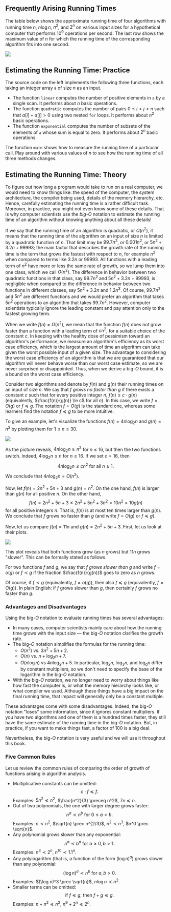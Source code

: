 ## Frequently Arising Running Times

The table below shows the approximate running time of four
algorithms with running time $n$, $n\log n$, $n^2$, and $2^n$ 
on various input sizes
for a hypothetical computer that performs $10^9$ operations per second.
The last row shows the maximum value of $n$ for which the running 
time of the corresponding
algorithm fits into one second.

<img src="../../images/big_o.png">

## Estimating the Running Time: Practice

The source code on the left 
implements the following three functions, each taking
an integer array `a` of size $n$ as an input.
 * The function `linear` computes the number of positive elements in `a` by
a single scan. It performs about $n$ basic operations.
 * The function `quadratic` computes the number of pairs $0 \le i < j < n$
such that $a[i]+a[j]>0$ using two nested `for` loops. It performs
about $n^2$ basic operations.
 * The function `exponential` computes the number of subsets of the
elements of `a` whose sum is equal to zero. It performs about $2^n$
basic operations.

The function `main` shows how to measure the running time
of a particular call.
Play around with various values of $n$ to see how the running time
of all three methods changes.

## Estimating the Running Time: Theory

To figure out how long a program would take to run on a real computer, 
we would need to know things like: the speed of the computer, the system architecture, 
the compiler being used, details of the memory hierarchy, etc.
Hence, carefully estimating the running time is a rather difficult task.
Moreover, in practice, you might not even know some of these details.
That is why computer scientists use the *big-$O$* notation to estimate the running time 
of an algorithm without knowing anything about all these details!

If we say that the running time of an algorithm is quadratic, or $O(n^2)$, 
it means that the running time of the algorithm on an input of size $n$ is limited by a quadratic function of $n$. 
That limit may be $99.7n^2$, or $0.001n^2$, or $5n^2+3.2n+99993$; the main factor that describes the growth 
rate of the running time is the term that grows the fastest with respect to $n$, for example $n^2$  when compared 
to terms like $3.2n$ or $99993$. All functions with a leading term of $n^2$  have more or less the same rate of 
growth, so we lump them into one class, which we call $O(n^2)$. The difference in behavior between two quadratic 
functions in that class, say $99.7n^2$  and $5n^2 + 3.2n + 99993$, is negligible when compared to the difference in 
behavior between two functions in different classes, say $5n^2 + 3.2n$  and $1.2n^3$. Of course, $99.7n^2$ 
and $5n^2$  are different functions and we would prefer an algorithm that takes $5n^2$ operations to an algorithm 
that takes $99.7n^2$. However, computer scientists typically ignore the leading constant and pay attention only to the 
fastest growing term.

When we write $f(n) = O(n^2)$, we mean that the function $f(n)$  does not grow faster than a function with 
a leading term of $cn^2$, for a suitable choice of the constant $c$. In keeping with the healthy dose of 
pessimism toward an algorithm's performance, we measure
an algorithm's efficiency as its worst case  efficiency, which is the largest amount of time an algorithm 
can take given the worst possible input of a given size. The advantage to considering the worst case 
efficiency of an algorithm is that we are guaranteed that our algorithm will never behave worse than our 
worst case estimate, so we are never surprised or disappointed. Thus, when we derive a big-$O$ bound, 
it is a bound on the worst case efficiency.

Consider two algorithms and denote by $f(n)$ and $g(n)$ their running times on an input of size $n$.
We say that *$f$ grows no faster than $g$*
if there exists a constant $c$ such that for every positive integer $n$,
$f(n) \le c \cdot g(n)$ (equivalently, $\frac{f(n)}{g(n)} \le c$ for all $n$).
In this case, we write $f=O(g)$ or $f \preceq g$. The notation $f=O(g)$
is the standard one, whereas some learners find the notation $f \preceq g$ to be more intuitive.

To give an example, let's visualize the functions
$f(n)=4n\log_2n$ and $g(n)=n^2$
by plotting them for $1 \le n \le 30$.

<img src="../../images/big_o_1.png">

As the picture reveals, $4n\log_2n \ge n^2$ for $n \le 16$,
but then the two functions switch. Indeed, $4\log_2n \le n$ for $n \ge 16$.
If we set $c=16$, then
$$4n\log_2n \le cn^2 \text{ for all $n \ge 1$.}$$
We conclude that $4n\log_2n=O(n^2)$.

Now, let $f(n)=2n^2+5n+3$ and $g(n)=n^2$.
On the one hand, $f(n)$ is larger than $g(n)$ for all positive $n$. On the other hand,
$$f(n)=2n^2 + 5n + 3 \le 2n^2+5n^2+3n^2=10n^2=10g(n)$$ for all positive integers $n$.
That is, $f(n)$ is at most ten times larger than $g(n)$.
We conclude that $f$ grows no faster than $g$ (and write $f=O(g)$ or $f \preceq g$).

Now, let us compare $f(n)=11n$ and $g(n)=2n^2+5n+3$. First, let us look at their plots.

<img src="../../images/big_o_2.png">

This plot reveals that both functions grow (as $n$ grows) but $11n$ grows "slower". This can be formally stated
as follows.

For two functions $f$ and $g$, we say that *$f$ grows slower than $g$* and write $f=o(g)$ or $f \prec g$ if the fraction $\frac{f(n)}{g(n)}$ goes to zero as $n$ grows.

Of course, if $f \prec g$ (equivalently, $f=o(g)$), then also $f \preceq g$ (equivalently, $f=O(g)$). In plain English: if $f$ grows slower than $g$, then certainly $f$ grows no faster than $g$.

### Advantages and Disadvantages

Using the big-$O$ notation to evaluate running times has several advantages:

* In many cases, computer scientists mainly care about how the running time grows with the input size — the big-$O$ notation clarifies the growth rate.
* The big-$O$ notation simplifies the formulas for the running time:
    - $O(n^2)$ vs. $3n^2+5n+2$.
    - $O(n)$ vs. $n+\log_2n+7$.
    - $O(n\log n)$ vs $4n\log_2n+5$. In particular, $\log_2n$, $\log_3n$, and $\log_an$ differ by constant multipliers, so we don't need to specify the base of the logarithm in the big-$O$ notation.
* With the big-$O$ notation, we no longer need to worry about things like how fast the computer is, or what the memory hierarchy looks like, or what compiler we used. Although these things have a big impact
  on the final running time, that impact will generally only be a constant
  multiple.

These advantages come with some disadvantages.
Indeed, the big-$O$ notation "loses" some information, since it ignores constant multipliers.
If you have two algorithms and one of them is a hundred times faster, they still have the same
estimate of the running time in the
big-$O$ notation.
But, in practice, if you want to make things fast, a factor of 100 is a big deal.

Nevertheless, the big-$O$ notation is very useful and we will use it throughout this book.

### Five Common Rules

Let us review the common rules of comparing the order
of growth of functions arising in algorithm analysis.

* Multiplicative constants can be omitted:
  $$c \cdot f \preceq f  .$$
  Examples: $5n^2 \preceq n^2$, $\frac{n^2}{3} \preceq n^2$, $7n \preceq n$.
* Out of two polynomials, the one with larger degree grows faster:
  $$n^a \prec n^b \text{ for } 0 \le a < b . $$
  Examples: $n \prec n^2$, $\sqrt{n} \prec n^{2/3}$, $n^2 \prec n^3$, $n^0 \prec \sqrt{n}$.
* Any polynomial grows slower than any exponential:
  $$n^a \prec b^n \text{ for } a \ge 0, b>1 . $$
  Examples: $n^3 \prec 2^n$, $n^{10} \prec 1.1^n$.
* Any polylogarithm (that is, a function of the form $(\log n)^a$) grows slower than any polynomial:
  $$(\log n)^a \prec n^b \text{ for } a, b>0  .$$
  Examples: $(\log n)^3 \prec \sqrt{n}$, $n\log n \prec n^2$.
* Smaller terms can be omitted:
  $$\text{if $f \preceq g$, then $f+g\preceq g$.}$$
  Examples: $n+n^2 \preceq n^2$, $n^9+2^n\preceq 2^n$.

